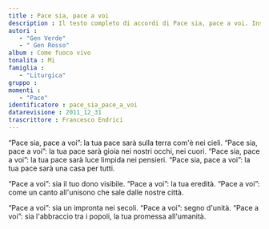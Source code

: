 ```yaml
--- 
title : Pace sia, pace a voi
description : Il testo completo di accordi di Pace sia, pace a voi. Inseriscila nel tuo canzoniere!
autori : 
   - "Gen Verde"
   - " Gen Rosso"
album : Come fuoco vivo
tonalita : Mi
famiglia : 
   - "Liturgica"
gruppo : 
momenti : 
   - "Pace"
identificatore : pace_sia_pace_a_voi
datarevisione : 2011_12_31
trascrittore : Francesco Endrici
--- 
```




 “Pace sia, pace a voi”: la tua pace sarà
sulla terra com'è nei cieli.
“Pace sia, pace a voi”: la tua pace sarà
gioia nei nostri occhi, nei cuori.
“Pace sia, pace a voi”: la tua pace sarà
luce limpida nei pensieri.
“Pace sia, pace a voi”: la tua pace sarà
una casa per tutti. 


“Pace a voi”: sia il tuo dono visibile.
“Pace a voi”: la tua eredità.
“Pace a voi”: come un canto all'unisono
che sale dalle nostre città.


“Pace a voi”: sia un impronta nei secoli.
“Pace a voi”: segno d'unità.
“Pace a voi”: sia l'abbraccio tra i popoli,
la tua promessa all'umanità.


